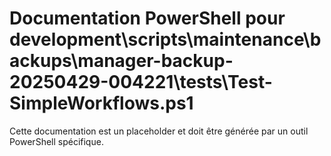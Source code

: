 # Documentation PowerShell pour development\scripts\maintenance\backups\manager-backup-20250429-004221\tests\Test-SimpleWorkflows.ps1

Cette documentation est un placeholder et doit être générée par un outil PowerShell spécifique.
